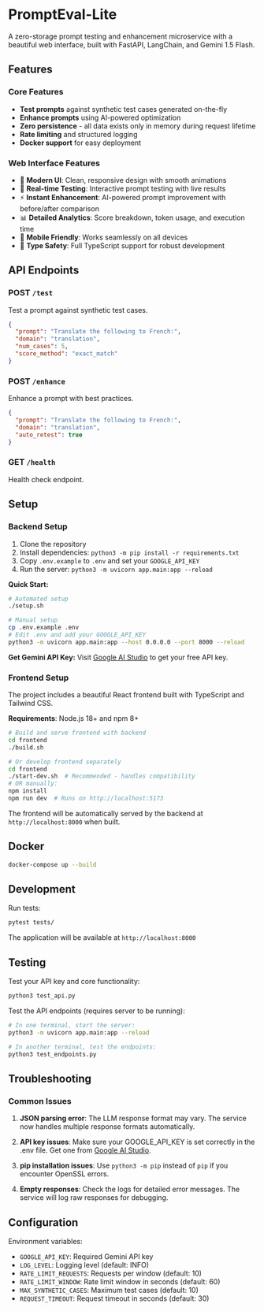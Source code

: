 # PromptEval-Lite

A zero-storage prompt testing and enhancement microservice with a beautiful web interface, built with FastAPI, LangChain, and Gemini 1.5 Flash.

## Features

### Core Features
- **Test prompts** against synthetic test cases generated on-the-fly
- **Enhance prompts** using AI-powered optimization
- **Zero persistence** - all data exists only in memory during request lifetime
- **Rate limiting** and structured logging
- **Docker support** for easy deployment

### Web Interface Features
- 🎨 **Modern UI**: Clean, responsive design with smooth animations
- 🔄 **Real-time Testing**: Interactive prompt testing with live results
- ⚡ **Instant Enhancement**: AI-powered prompt improvement with before/after comparison
- 📊 **Detailed Analytics**: Score breakdown, token usage, and execution time
- 📱 **Mobile Friendly**: Works seamlessly on all devices
- 🎯 **Type Safety**: Full TypeScript support for robust development

## API Endpoints

### POST `/test`
Test a prompt against synthetic test cases.

```json
{
  "prompt": "Translate the following to French:",
  "domain": "translation",
  "num_cases": 5,
  "score_method": "exact_match"
}
```

### POST `/enhance`
Enhance a prompt with best practices.

```json
{
  "prompt": "Translate the following to French:",
  "domain": "translation", 
  "auto_retest": true
}
```

### GET `/health`
Health check endpoint.

## Setup

### Backend Setup

1. Clone the repository
2. Install dependencies: `python3 -m pip install -r requirements.txt`
3. Copy `.env.example` to `.env` and set your `GOOGLE_API_KEY`
4. Run the server: `python3 -m uvicorn app.main:app --reload`

**Quick Start:**
```bash
# Automated setup
./setup.sh

# Manual setup
cp .env.example .env
# Edit .env and add your GOOGLE_API_KEY
python3 -m uvicorn app.main:app --host 0.0.0.0 --port 8000 --reload
```

**Get Gemini API Key:**
Visit [Google AI Studio](https://makersuite.google.com/app/apikey) to get your free API key.

### Frontend Setup

The project includes a beautiful React frontend built with TypeScript and Tailwind CSS.

**Requirements**: Node.js 18+ and npm 8+

```bash
# Build and serve frontend with backend
cd frontend
./build.sh

# Or develop frontend separately
cd frontend
./start-dev.sh  # Recommended - handles compatibility
# OR manually:
npm install
npm run dev  # Runs on http://localhost:5173
```

The frontend will be automatically served by the backend at `http://localhost:8000` when built.

## Docker

```bash
docker-compose up --build
```

## Development

Run tests:
```bash
pytest tests/
```

The application will be available at `http://localhost:8000`

## Testing

Test your API key and core functionality:
```bash
python3 test_api.py
```

Test the API endpoints (requires server to be running):
```bash
# In one terminal, start the server:
python3 -m uvicorn app.main:app --reload

# In another terminal, test the endpoints:
python3 test_endpoints.py
```

## Troubleshooting

### Common Issues

1. **JSON parsing error**: The LLM response format may vary. The service now handles multiple response formats automatically.

2. **API key issues**: Make sure your GOOGLE_API_KEY is set correctly in the .env file. Get one from [Google AI Studio](https://makersuite.google.com/app/apikey).

3. **pip installation issues**: Use `python3 -m pip` instead of `pip` if you encounter OpenSSL errors.

4. **Empty responses**: Check the logs for detailed error messages. The service will log raw responses for debugging.

## Configuration

Environment variables:
- `GOOGLE_API_KEY`: Required Gemini API key
- `LOG_LEVEL`: Logging level (default: INFO)
- `RATE_LIMIT_REQUESTS`: Requests per window (default: 10)
- `RATE_LIMIT_WINDOW`: Rate limit window in seconds (default: 60)
- `MAX_SYNTHETIC_CASES`: Maximum test cases (default: 10)
- `REQUEST_TIMEOUT`: Request timeout in seconds (default: 30)